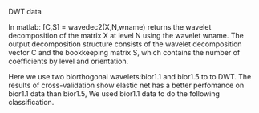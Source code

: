 DWT data

In matlab:
[C,S] = wavedec2(X,N,wname) returns the wavelet decomposition of the matrix X at level N using the wavelet wname. The output decomposition structure consists of the wavelet decomposition vector C and the bookkeeping matrix S, which contains the number of coefficients by level and orientation.

Here we use two biorthogonal wavelets:bior1.1 and bior1.5 to to DWT. The results of cross-validation show elastic net has a better perfomance on bior1.1 data than bior1.5, We used bior1.1 data to do the following classification.
